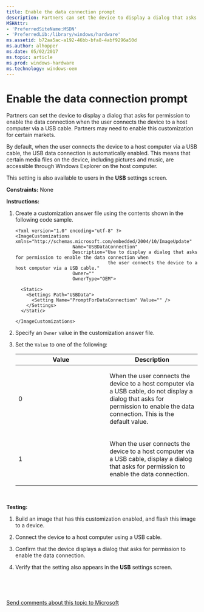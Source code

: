 ```yaml
---
title: Enable the data connection prompt
description: Partners can set the device to display a dialog that asks for permission to enable the data connection when the user connects the device to a host computer via a USB cable.
MSHAttr:
- 'PreferredSiteName:MSDN'
- 'PreferredLib:/library/windows/hardware'
ms.assetid: b72aa5ac-a192-46bb-bfa8-4abf9296a50d
ms.author: alhopper
ms.date: 05/02/2017
ms.topic: article
ms.prod: windows-hardware
ms.technology: windows-oem
---
```


# Enable the data connection prompt


Partners can set the device to display a dialog that asks for permission to enable the data connection when the user connects the device to a host computer via a USB cable. Partners may need to enable this customization for certain markets.

By default, when the user connects the device to a host computer via a USB cable, the USB data connection is automatically enabled. This means that certain media files on the device, including pictures and music, are accessible through Windows Explorer on the host computer.

This setting is also available to users in the **USB** settings screen.

<a href="" id="constraints---none"></a>**Constraints:** None  

<a href="" id="instructions-"></a>**Instructions:**  
1.  Create a customization answer file using the contents shown in the following code sample.

    ``` syntax
    <?xml version="1.0" encoding="utf-8" ?>  
    <ImageCustomizations xmlns="http://schemas.microsoft.com/embedded/2004/10/ImageUpdate"  
                         Name="USBDataConnection"  
                         Description="Use to display a dialog that asks for permission to enable the data connection when 
                                      the user connects the device to a host computer via a USB cable."  
                         Owner=""  
                         OwnerType="OEM"> 
      
      <Static>  
        <Settings Path="USBData">  
          <Setting Name="PromptForDataConnection" Value="" />   
        </Settings>  
      </Static>

    </ImageCustomizations>
    ```

2.  Specify an `Owner` value in the customization answer file.

3.  Set the `Value` to one of the following:

    <table>
    <colgroup>
    <col width="50%" />
    <col width="50%" />
    </colgroup>
    <thead>
    <tr class="header">
    <th>Value</th>
    <th>Description</th>
    </tr>
    </thead>
    <tbody>
    <tr class="odd">
    <td><p>0</p></td>
    <td><p>When the user connects the device to a host computer via a USB cable, do not display a dialog that asks for permission to enable the data connection. This is the default value.</p></td>
    </tr>
    <tr class="even">
    <td><p>1</p></td>
    <td><p>When the user connects the device to a host computer via a USB cable, display a dialog that asks for permission to enable the data connection.</p></td>
    </tr>
    </tbody>
    </table>

     

<a href="" id="testing-"></a>**Testing:**  
1.  Build an image that has this customization enabled, and flash this image to a device.

2.  Connect the device to a host computer using a USB cable.

3.  Confirm that the device displays a dialog that asks for permission to enable the data connection.

4.  Verify that the setting also appears in the **USB** settings screen.

 

 

[Send comments about this topic to Microsoft](mailto:wsddocfb@microsoft.com?subject=Documentation%20feedback%20%5Bp_phCustomization\p_phCustomization%5D:%20Enable%20the%20data%20connection%20prompt%20%20RELEASE:%20%289/7/2016%29&body=%0A%0APRIVACY%20STATEMENT%0A%0AWe%20use%20your%20feedback%20to%20improve%20the%20documentation.%20We%20don't%20use%20your%20email%20address%20for%20any%20other%20purpose,%20and%20we'll%20remove%20your%20email%20address%20from%20our%20system%20after%20the%20issue%20that%20you're%20reporting%20is%20fixed.%20While%20we're%20working%20to%20fix%20this%20issue,%20we%20might%20send%20you%20an%20email%20message%20to%20ask%20for%20more%20info.%20Later,%20we%20might%20also%20send%20you%20an%20email%20message%20to%20let%20you%20know%20that%20we've%20addressed%20your%20feedback.%0A%0AFor%20more%20info%20about%20Microsoft's%20privacy%20policy,%20see%20http://privacy.microsoft.com/default.aspx. "Send comments about this topic to Microsoft")




